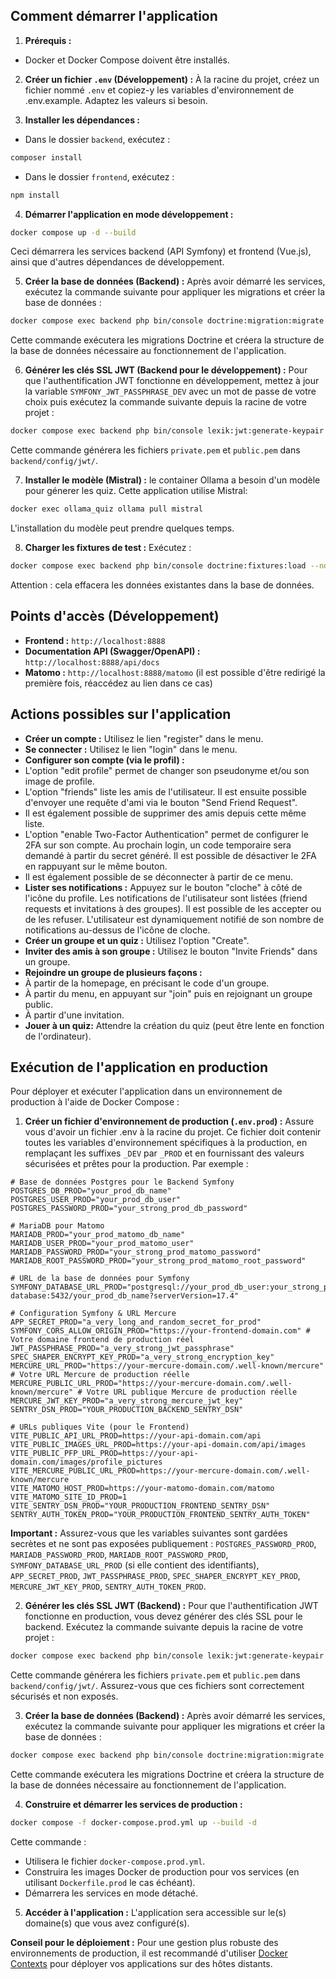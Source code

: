 ## Comment démarrer l'application

1. **Prérequis :**
- Docker et Docker Compose doivent être installés.

2. **Créer un fichier `.env` (Développement) :**
À la racine du projet, créez un fichier nommé `.env` et copiez-y les variables d'environnement de .env.example. Adaptez les valeurs si besoin.

3. **Installer les dépendances :**
- Dans le dossier `backend`, exécutez :
```sh
composer install
```
- Dans le dossier `frontend`, exécutez :
```sh
npm install
```

4. **Démarrer l'application en mode développement :**
```sh
docker compose up -d --build
```
Ceci démarrera les services backend (API Symfony) et frontend (Vue.js), ainsi que d'autres dépendances de développement.

5. **Créer la base de données (Backend) :**
Après avoir démarré les services, exécutez la commande suivante pour appliquer les migrations et créer la base de données :
```sh
docker compose exec backend php bin/console doctrine:migration:migrate
```
Cette commande exécutera les migrations Doctrine et créera la structure de la base de données nécessaire au fonctionnement de l'application.

6. **Générer les clés SSL JWT (Backend pour le développement) :**
Pour que l'authentification JWT fonctionne en développement, mettez à jour la variable `SYMFONY_JWT_PASSPHRASE_DEV` avec un mot de passe de votre choix puis exécutez la commande suivante depuis la racine de votre projet :
```bash
docker compose exec backend php bin/console lexik:jwt:generate-keypair --overwrite
```
Cette commande générera les fichiers `private.pem` et `public.pem` dans `backend/config/jwt/`.


7. **Installer le modèle (Mistral) :**
le container Ollama a besoin d'un modèle pour génerer les quiz. Cette application utilise Mistral:
```bash
docker exec ollama_quiz ollama pull mistral
```
L'installation du modèle peut prendre quelques temps.

8. **Charger les fixtures de test :**
Exécutez :
```bash
docker compose exec backend php bin/console doctrine:fixtures:load --no-interaction
```
Attention : cela effacera les données existantes dans la base de données.

## Points d'accès (Développement)

- **Frontend :** `http://localhost:8888`
- **Documentation API (Swagger/OpenAPI) :** `http://localhost:8888/api/docs`
- **Matomo :** `http://localhost:8888/matomo` (il est possible d'être redirigé la première fois, réaccédez au lien dans ce cas)

## Actions possibles sur l'application

* **Créer un compte :** Utilisez le lien "register" dans le menu.
* **Se connecter :** Utilisez le lien "login" dans le menu.
* **Configurer son compte (via le profil) :**
* L'option "edit profile" permet de changer son pseudonyme et/ou son image de profile.
* L'option "friends" liste les amis de l'utilisateur. Il est ensuite possible d'envoyer une requête d'ami via le bouton "Send Friend Request".
* Il est également possible de supprimer des amis depuis cette même liste.
* L'option "enable Two-Factor Authentication" permet de configurer le 2FA sur son compte. Au prochain login, un code temporaire sera demandé à partir du secret généré. Il est possible de désactiver le 2FA en rappuyant sur le même bouton.
* Il est également possible de se déconnecter à partir de ce menu.
* **Lister ses notifications :** Appuyez sur le bouton "cloche" à côté de l'icône du profile. Les notifications de l'utilisateur sont listées (friend requests et invitations à des groupes). Il est possible de les accepter ou de les refuser. L'utilisateur est dynamiquement notifié de son nombre de notifications au-dessus de l'icône de cloche.
* **Créer un groupe et un quiz :** Utilisez l'option "Create".
* **Inviter des amis à son groupe :** Utilisez le bouton "Invite Friends" dans un groupe.
* **Rejoindre un groupe de plusieurs façons :**
* À partir de la homepage, en précisant le code d'un groupe.
* À partir du menu, en appuyant sur "join" puis en rejoignant un groupe public.
* À partir d'une invitation.
* **Jouer à un quiz:** Attendre la création du quiz (peut être lente en fonction de l'ordinateur).

## Exécution de l'application en production

Pour déployer et exécuter l'application dans un environnement de production à l'aide de Docker Compose :

1. **Créer un fichier d'environnement de production (`.env.prod`) :**
Assure vous d'avoir un fichier .env à la racine du projet. Ce fichier doit contenir toutes les variables d'environnement spécifiques à la production, en remplaçant les suffixes `_DEV` par `_PROD` et en fournissant des valeurs sécurisées et prêtes pour la production. Par exemple :
```
# Base de données Postgres pour le Backend Symfony
POSTGRES_DB_PROD="your_prod_db_name"
POSTGRES_USER_PROD="your_prod_db_user"
POSTGRES_PASSWORD_PROD="your_strong_prod_db_password"

# MariaDB pour Matomo
MARIADB_PROD="your_prod_matomo_db_name"
MARIADB_USER_PROD="your_prod_matomo_user"
MARIADB_PASSWORD_PROD="your_strong_prod_matomo_password"
MARIADB_ROOT_PASSWORD_PROD="your_strong_prod_matomo_root_password"

# URL de la base de données pour Symfony
SYMFONY_DATABASE_URL_PROD="postgresql://your_prod_db_user:your_strong_prod_db_password@backend-database:5432/your_prod_db_name?serverVersion=17.4"

# Configuration Symfony & URL Mercure
APP_SECRET_PROD="a_very_long_and_random_secret_for_prod"
SYMFONY_CORS_ALLOW_ORIGIN_PROD="https://your-frontend-domain.com" # Votre domaine frontend de production réel
JWT_PASSPHRASE_PROD="a_very_strong_jwt_passphrase"
SPEC_SHAPER_ENCRYPT_KEY_PROD="a_very_strong_encryption_key"
MERCURE_URL_PROD="https://your-mercure-domain.com/.well-known/mercure" # Votre URL Mercure de production réelle
MERCURE_PUBLIC_URL_PROD="https://your-mercure-domain.com/.well-known/mercure" # Votre URL publique Mercure de production réelle
MERCURE_JWT_KEY_PROD="a_very_strong_mercure_jwt_key"
SENTRY_DSN_PROD="YOUR_PRODUCTION_BACKEND_SENTRY_DSN"

# URLs publiques Vite (pour le Frontend)
VITE_PUBLIC_API_URL_PROD=https://your-api-domain.com/api
VITE_PUBLIC_IMAGES_URL_PROD=https://your-api-domain.com/api/images
VITE_PUBLIC_PFP_URL_PROD=https://your-api-domain.com/images/profile_pictures
VITE_MERCURE_PUBLIC_URL_PROD=https://your-mercure-domain.com/.well-known/mercure
VITE_MATOMO_HOST_PROD=https://your-matomo-domain.com/matomo
VITE_MATOMO_SITE_ID_PROD=1
VITE_SENTRY_DSN_PROD="YOUR_PRODUCTION_FRONTEND_SENTRY_DSN"
SENTRY_AUTH_TOKEN_PROD="YOUR_PRODUCTION_FRONTEND_SENTRY_AUTH_TOKEN"
```
**Important :** Assurez-vous que les variables suivantes sont gardées secrètes et ne sont pas exposées publiquement : `POSTGRES_PASSWORD_PROD`, `MARIADB_PASSWORD_PROD`, `MARIADB_ROOT_PASSWORD_PROD`, `SYMFONY_DATABASE_URL_PROD` (si elle contient des identifiants), `APP_SECRET_PROD`, `JWT_PASSPHRASE_PROD`, `SPEC_SHAPER_ENCRYPT_KEY_PROD`, `MERCURE_JWT_KEY_PROD`, `SENTRY_AUTH_TOKEN_PROD`.

2. **Générer les clés SSL JWT (Backend) :**
Pour que l'authentification JWT fonctionne en production, vous devez générer des clés SSL pour le backend. Exécutez la commande suivante depuis la racine de votre projet :
```bash
docker compose exec backend php bin/console lexik:jwt:generate-keypair --overwrite
```
Cette commande générera les fichiers `private.pem` et `public.pem` dans `backend/config/jwt/`. Assurez-vous que ces fichiers sont correctement sécurisés et non exposés.

3. **Créer la base de données (Backend) :**
Après avoir démarré les services, exécutez la commande suivante pour appliquer les migrations et créer la base de données :
```sh
docker compose exec backend php bin/console doctrine:migration:migrate
```
Cette commande exécutera les migrations Doctrine et créera la structure de la base de données nécessaire au fonctionnement de l'application.

4. **Construire et démarrer les services de production :**
```bash
docker compose -f docker-compose.prod.yml up --build -d
```
Cette commande :
- Utilisera le fichier `docker-compose.prod.yml`.
- Construira les images Docker de production pour vos services (en utilisant `Dockerfile.prod` le cas échéant).
- Démarrera les services en mode détaché.

5. **Accéder à l'application :**
L'application sera accessible sur le(s) domaine(s) que vous avez configuré(s).

**Conseil pour le déploiement :** Pour une gestion plus robuste des environnements de production, il est recommandé d'utiliser [Docker Contexts](https://docs.docker.com/engine/context/working-with-contexts/) pour déployer vos applications sur des hôtes distants.

